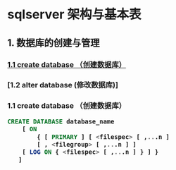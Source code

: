 # sqlserver 架构与基本表 
## 1. 数据库的创建与管理
### [1.1 create database （创建数据库）](#1)
### [1.2 alter database (修改数据库)]


<h3 id="1">1.1 create database （创建数据库）

```sql
CREATE DATABASE database_name 
    [ ON 
        { [ PRIMARY ] [ <filespec> [ ,...n ] 
        [ , <filegroup> [ ,...n ] ] 
    [ LOG ON { <filespec> [ ,...n ] } ] }
   ]
```